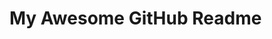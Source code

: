 
<head>
  <link rel="stylesheet" type="text/css" href="style.css">
</head>

<body>
  <h1>My Awesome GitHub Readme</h1>
</body>

